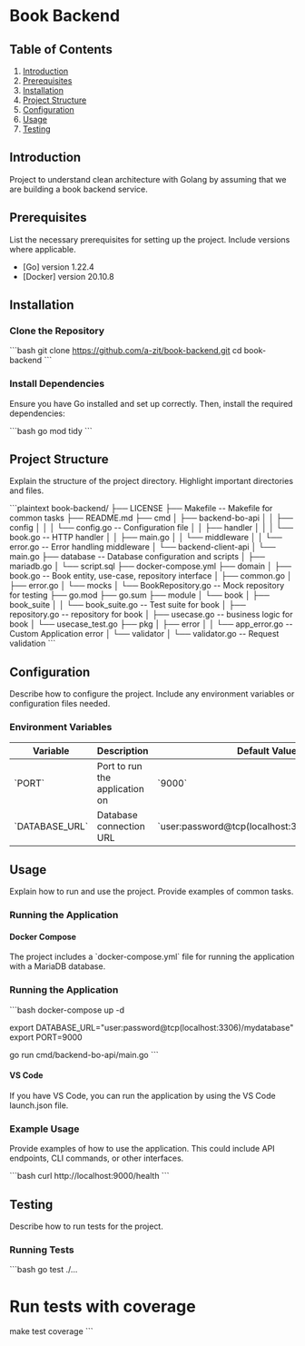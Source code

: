 
# Book Backend

## Table of Contents

1. [Introduction](#introduction)
2. [Prerequisites](#prerequisites)
3. [Installation](#installation)
4. [Project Structure](#project-structure)
5. [Configuration](#configuration)
6. [Usage](#usage)
7. [Testing](#testing)

## Introduction

Project to understand clean architecture with Golang by assuming that we are building a book backend service.

## Prerequisites

List the necessary prerequisites for setting up the project. Include versions where applicable.

- [Go] version 1.22.4
- [Docker] version 20.10.8

## Installation

### Clone the Repository

\`\`\`bash
git clone https://github.com/a-zit/book-backend.git
cd book-backend
\`\`\`

### Install Dependencies

Ensure you have Go installed and set up correctly. Then, install the required dependencies:

\`\`\`bash
go mod tidy
\`\`\`

## Project Structure

Explain the structure of the project directory. Highlight important directories and files.

\`\`\`plaintext
book-backend/
├── LICENSE
├── Makefile -- Makefile for common tasks
├── README.md
├── cmd
│   ├── backend-bo-api
│   │   ├── config
│   │   │   └── config.go -- Configuration file
│   │   ├── handler
│   │   │   └── book.go -- HTTP handler
│   │   ├── main.go
│   │   └── middleware
│   │       └── error.go -- Error handling middleware
│   └── backend-client-api
│       └── main.go
├── database -- Database configuration and scripts
│   ├── mariadb.go
│   └── script.sql
├── docker-compose.yml
├── domain
│   ├── book.go -- Book entity, use-case, repository interface
│   ├── common.go
│   ├── error.go
│   └── mocks
│       └── BookRepository.go -- Mock repository for testing
├── go.mod
├── go.sum
├── module
│   └── book
│       ├── book_suite
│       │   └── book_suite.go -- Test suite for book
│       ├── repository.go -- repository for book
│       ├── usecase.go -- business logic for book
│       └── usecase_test.go
├── pkg
│   ├── error
│   │   └── app_error.go -- Custom Application error
│   └── validator
│       └── validator.go -- Request validation
\`\`\`

## Configuration

Describe how to configure the project. Include any environment variables or configuration files needed.

### Environment Variables

| Variable       | Description                   | Default Value |
|----------------|-------------------------------|---------------|
| \`PORT\`         | Port to run the application on| \`9000\`        |
| \`DATABASE_URL\` | Database connection URL       | \`user:password@tcp(localhost:3306)/mydatabase\`          |

## Usage

Explain how to run and use the project. Provide examples of common tasks.

### Running the Application

#### Docker Compose

The project includes a \`docker-compose.yml\` file for running the application with a MariaDB database.

### Running the Application

\`\`\`bash
docker-compose up -d

export DATABASE_URL="user:password@tcp(localhost:3306)/mydatabase"
export PORT=9000

go run cmd/backend-bo-api/main.go
\`\`\`

#### VS Code

If you have VS Code, you can run the application by using the VS Code launch.json file.

### Example Usage

Provide examples of how to use the application. This could include API endpoints, CLI commands, or other interfaces.

\`\`\`bash
curl http://localhost:9000/health
\`\`\`

## Testing

Describe how to run tests for the project.

### Running Tests

\`\`\`bash
go test ./...

# Run tests with coverage
make test coverage
\`\`\`
